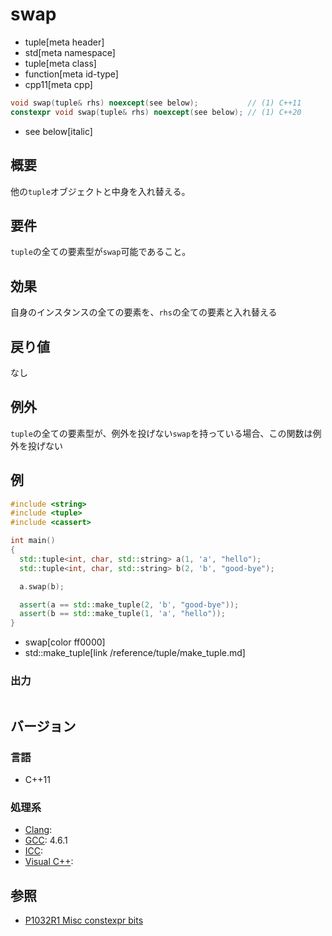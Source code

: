 # swap
* tuple[meta header]
* std[meta namespace]
* tuple[meta class]
* function[meta id-type]
* cpp11[meta cpp]

```cpp
void swap(tuple& rhs) noexcept(see below);           // (1) C++11
constexpr void swap(tuple& rhs) noexcept(see below); // (1) C++20
```
* see below[italic]

## 概要
他の`tuple`オブジェクトと中身を入れ替える。


## 要件
`tuple`の全ての要素型が`swap`可能であること。


## 効果
自身のインスタンスの全ての要素を、`rhs`の全ての要素と入れ替える


## 戻り値
なし


## 例外
`tuple`の全ての要素型が、例外を投げない`swap`を持っている場合、この関数は例外を投げない


## 例
```cpp example
#include <string>
#include <tuple>
#include <cassert>

int main()
{
  std::tuple<int, char, std::string> a(1, 'a', "hello");
  std::tuple<int, char, std::string> b(2, 'b', "good-bye");

  a.swap(b);

  assert(a == std::make_tuple(2, 'b', "good-bye"));
  assert(b == std::make_tuple(1, 'a', "hello"));
}
```
* swap[color ff0000]
* std::make_tuple[link /reference/tuple/make_tuple.md]

### 出力
```
```

## バージョン
### 言語
- C++11

### 処理系
- [Clang](/implementation.md#clang): 
- [GCC](/implementation.md#gcc): 4.6.1
- [ICC](/implementation.md#icc): 
- [Visual C++](/implementation.md#visual_cpp): 


## 参照
- [P1032R1 Misc constexpr bits](http://www.open-std.org/jtc1/sc22/wg21/docs/papers/2018/p1032r1.html)
